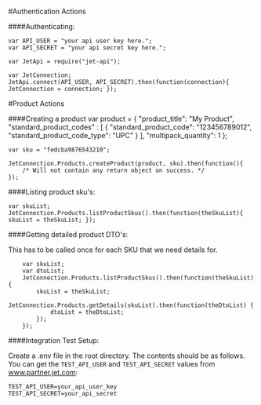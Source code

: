 #Authentication Actions

####Authenticating:

    var API_USER = "your api user key here.";
    var API_SECRET = "your api secret key here.";

    var JetApi = require("jet-api");

    var JetConnection;
    JetApi.connect(API_USER, API_SECRET).then(function(connection){ JetConnection = connection; });

#Product Actions

####Creating a product
    var product = {
        "product_title": "My Product",
        "standard_product_codes" : [
            {
                "standard_product_code": "123456789012",
                "standard_product_code_type": "UPC"
            }
        ],
        "multipack_quantity": 1
    };

    var sku = "fedcba9876543210";

    JetConnection.Products.createProduct(product, sku).then(function(){
        /* Will not contain any return object on success. */
    });

####Listing product sku's:

    var skuList;
    JetConnection.Products.listProductSkus().then(function(theSkuList){ skuList = theSkuList; });

####Getting detailed product DTO's:

This has to be called once for each SKU that we need details for.

        var skuList;
        var dtoList;
        JetConnection.Products.listProductSkus().then(function(theSkuList){
            skuList = theSkuList;
            JetConnection.Products.getDetails(skuList).then(function(theDtoList) {
                dtoList = theDtoList;
            });
        });


####Integration Test Setup:

Create a .env file in the root directory. The contents should be as follows. You can get the `TEST_API_USER` and `TEST_API_SECRET`
values from www.partner.jet.com:

    TEST_API_USER=your_api_user_key
    TEST_API_SECRET=your_api_secret
